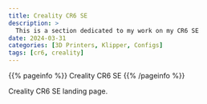 ```yaml
---
title: Creality CR6 SE
description: >
  This is a section dedicated to my work on my CR6 SE
date: 2024-03-31
categories: [3D Printers, Klipper, Configs]
tags: [cr6, creality]
---
```


{{% pageinfo %}}
Creality CR6 SE
{{% /pageinfo %}}

Creality CR6 SE landing page.

